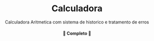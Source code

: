 <h1 align="center">Calculadora</h1>

<p align="center"> Calculadora Aritmetica com sistema de historico e tratamento de erros</p>

<h4 align="center"> 
	🚧  Completo  🚧
</h4>
